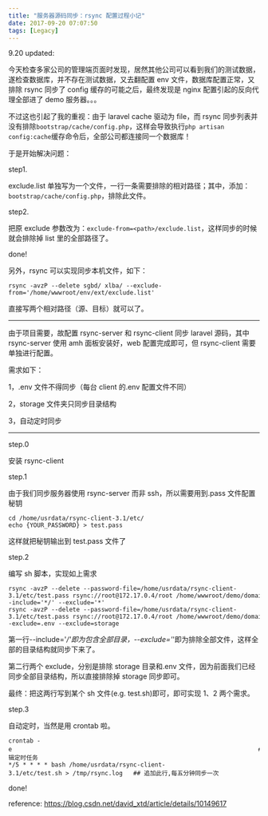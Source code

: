 ```yaml
---
title: "服务器源码同步：rsync 配置过程小记"
date: 2017-09-20 07:07:50
tags: [Legacy]
---
```


9.20 updated:

今天检查多家公司的管理端页面时发现，居然其他公司可以看到我们的测试数据，遂检查数据库，并不存在测试数据，又去翻配置 env 文件，数据库配置正常，又排除 rsync 同步了 config 缓存的可能之后，最终发现是 nginx 配置引起的反向代理全部进了 demo 服务器。。。

不过这也引起了我的重视：由于 laravel cache 驱动为 file，而 rsync 同步列表并没有排除`bootstrap/cache/config.php`，这样会导致执行`php artisan config:cache`缓存命令后，全部公司都连接同一个数据库！

于是开始解决问题：

step1.

exclude.list 单独写为一个文件，一行一条需要排除的相对路径；其中，添加：`bootstrap/cache/config.php`，排除此文件。

step2.

把原 exclude 参数改为：`exclude-from=<path>/exclude.list`，这样同步的时候就会排除掉 list 里的全部路径了。

done!

另外，rsync 可以实现同步本机文件，如下：

```
rsync -avzP --delete sgbd/ xlba/ --exclude-from='/home/wwwroot/env/ext/exclude.list'
```

直接写两个相对路径（源、目标）就可以了。

----

由于项目需要，故配置 rsync-server 和 rsync-client 同步 laravel 源码，其中 rsync-server 使用 amh 面板安装好，web 配置完成即可，但 rsync-client 需要单独进行配置。

需求如下：

1，.env 文件不得同步（每台 client 的.env 配置文件不同）

2，storage 文件夹只同步目录结构

3，自动定时同步

* * *

step.0

安装 rsync-client

step.1

由于我们同步服务器使用 rsync-server 而非 ssh，所以需要用到.pass 文件配置秘钥

```
cd /home/usrdata/rsync-client-3.1/etc/
echo {YOUR_PASSWORD} > test.pass
```

这样就把秘钥输出到 test.pass 文件了

step.2

编写 sh 脚本，实现如上需求

```
rsync -avzP --delete --password-file=/home/usrdata/rsync-client-3.1/etc/test.pass rsync://root@172.17.0.4/root /home/wwwroot/demo/domain/demo/web/ --include='*/' --exclude='*'
rsync -avzP --delete --password-file=/home/usrdata/rsync-client-3.1/etc/test.pass rsync://root@172.17.0.4/root /home/wwwroot/demo/domain/demo/web/ --exclude=.env --exclude=storage
```

第一行--include='*/'即为包含全部目录，--exclude='*'即为排除全部文件，这样全部的目录结构就同步下来了。

第二行两个 exclude，分别是排除 storage 目录和.env 文件，因为前面我们已经同步全部目录结构，所以直接排除掉 storage 同步即可。

最终：把这两行写到某个 sh 文件(e.g. test.sh)即可，即可实现 1、2 两个需求。

step.3

自动定时，当然是用 crontab 啦。

```
crontab -e                                                                     ## 编辑定时任务
*/5 * * * * bash /home/usrdata/rsync-client-3.1/etc/test.sh > /tmp/rsync.log   ## 追加此行,每五分钟同步一次
```

done!

reference: <https://blog.csdn.net/david_xtd/article/details/10149617>
